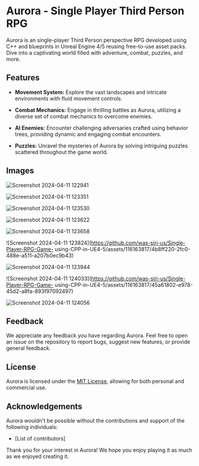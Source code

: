 # Aurora - Single Player Third Person RPG

Aurora is an single-player Third Person perspective RPG developed using C++ and blueprints in Unreal Engine 4/5 reusing free-to-use asset packs. Dive into a captivating world filled with adventure, combat, puzzles, and more.

## Features

- **Movement System:** Explore the vast landscapes and intricate environments with fluid movement controls.
  
- **Combat Mechanics:** Engage in thrilling battles as Aurora, utilizing a diverse set of combat mechanics to overcome enemies.

- **AI Enemies:** Encounter challenging adversaries crafted using behavior trees, providing dynamic and engaging combat encounters.

- **Puzzles:** Unravel the mysteries of Aurora by solving intriguing puzzles scattered throughout the game world.

## Images

![Screenshot 2024-04-11 122941](https://github.com/was-siri-us/Single-Player-RPG-Game-using-CPP-in-UE4-5/assets/116163817/c935771f-986a-4fe4-ba90-6a08eb8aa3b1)

![Screenshot 2024-04-11 123351](https://github.com/was-siri-us/Single-Player-RPG-Game-using-CPP-in-UE4-5/assets/116163817/cfde6e66-8657-48cf-8951-de6cdfe7874d)

![Screenshot 2024-04-11 123530](https://github.com/was-siri-us/Single-Player-RPG-Game-using-CPP-in-UE4-5/assets/116163817/a4531883-5ab0-4244-b8ae-7882d9fa2d32)

![Screenshot 2024-04-11 123622](https://github.com/was-siri-us/Single-Player-RPG-Game-using-CPP-in-UE4-5/assets/116163817/23d8e70b-48ff-460a-bd1c-fb9fa0ca6e5d)

![Screenshot 2024-04-11 123658](https://github.com/was-siri-us/Single-Player-RPG-Game-using-CPP-in-UE4-5/assets/116163817/34da5450-703a-42a5-a492-1b8f96932381)

![Screenshot 2024-04-11 123824](https://github.com/was-siri-us/Single-Player-RPG-Game-
using-CPP-in-UE4-5/assets/116163817/4b8ff220-2fc0-488e-a511-a207b0ec9b43)

![Screenshot 2024-04-11 123944](https://github.com/was-siri-us/Single-Player-RPG-Game-using-CPP-in-UE4-5/assets/116163817/58d93d3a-3777-44e0-bf24-2501c468fc4d)

![Screenshot 2024-04-11 124033](https://github.com/was-siri-us/Single-Player-RPG-Game-
using-CPP-in-UE4-5/assets/116163817/45a61802-e978-45d2-a8fa-893f97092497)

![Screenshot 2024-04-11 124056](https://github.com/was-siri-us/Single-Player-RPG-Game-using-CPP-in-UE4-5/assets/116163817/9a6ca9fa-726b-4a6d-98c2-1927716d3bc6)

## Feedback

We appreciate any feedback you have regarding Aurora. Feel free to open an issue on the repository to report bugs, suggest new features, or provide general feedback.

## License

Aurora is licensed under the [MIT License](LICENSE), allowing for both personal and commercial use.

## Acknowledgements

Aurora wouldn't be possible without the contributions and support of the following individuals:

- [List of contributors]

Thank you for your interest in Aurora! We hope you enjoy playing it as much as we enjoyed creating it.
